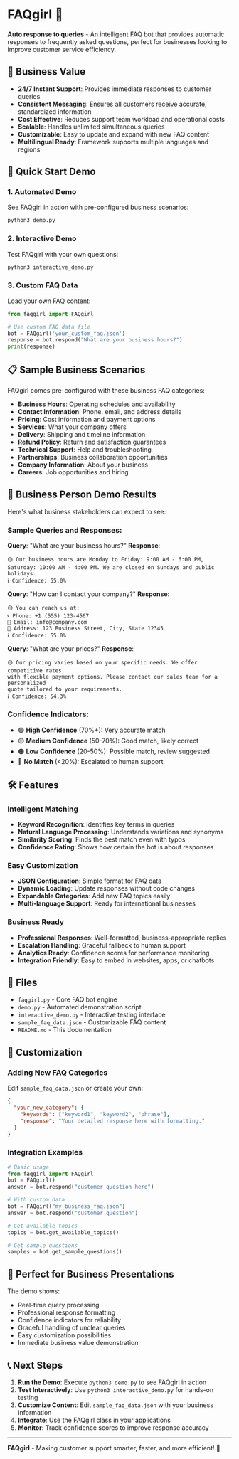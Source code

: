 # FAQgirl 🤖

**Auto response to queries** - An intelligent FAQ bot that provides automatic responses to frequently asked questions, perfect for businesses looking to improve customer service efficiency.

## 🎯 Business Value

- **24/7 Instant Support**: Provides immediate responses to customer queries
- **Consistent Messaging**: Ensures all customers receive accurate, standardized information
- **Cost Effective**: Reduces support team workload and operational costs
- **Scalable**: Handles unlimited simultaneous queries
- **Customizable**: Easy to update and expand with new FAQ content
- **Multilingual Ready**: Framework supports multiple languages and regions

## 🚀 Quick Start Demo

### 1. Automated Demo
See FAQgirl in action with pre-configured business scenarios:
```bash
python3 demo.py
```

### 2. Interactive Demo
Test FAQgirl with your own questions:
```bash
python3 interactive_demo.py
```

### 3. Custom FAQ Data
Load your own FAQ content:
```python
from faqgirl import FAQgirl

# Use custom FAQ data file
bot = FAQgirl('your_custom_faq.json')
response = bot.respond("What are your business hours?")
print(response)
```

## 📋 Sample Business Scenarios

FAQgirl comes pre-configured with these business FAQ categories:

- **Business Hours**: Operating schedules and availability
- **Contact Information**: Phone, email, and address details
- **Pricing**: Cost information and payment options
- **Services**: What your company offers
- **Delivery**: Shipping and timeline information
- **Refund Policy**: Return and satisfaction guarantees
- **Technical Support**: Help and troubleshooting
- **Partnerships**: Business collaboration opportunities
- **Company Information**: About your business
- **Careers**: Job opportunities and hiring

## 💼 Business Person Demo Results

Here's what business stakeholders can expect to see:

### Sample Queries and Responses:

**Query**: "What are your business hours?"
**Response**: 
```
🟡 Our business hours are Monday to Friday: 9:00 AM - 6:00 PM, 
Saturday: 10:00 AM - 4:00 PM. We are closed on Sundays and public holidays.
ℹ️ Confidence: 55.0%
```

**Query**: "How can I contact your company?"
**Response**:
```
🟡 You can reach us at:
📞 Phone: +1 (555) 123-4567
📧 Email: info@company.com
📍 Address: 123 Business Street, City, State 12345
ℹ️ Confidence: 55.0%
```

**Query**: "What are your prices?"
**Response**:
```
🟡 Our pricing varies based on your specific needs. We offer competitive rates 
with flexible payment options. Please contact our sales team for a personalized 
quote tailored to your requirements.
ℹ️ Confidence: 54.3%
```

### Confidence Indicators:
- 🟢 **High Confidence** (70%+): Very accurate match
- 🟡 **Medium Confidence** (50-70%): Good match, likely correct
- 🟠 **Low Confidence** (20-50%): Possible match, review suggested
- 🔴 **No Match** (<20%): Escalated to human support

## 🛠️ Features

### Intelligent Matching
- **Keyword Recognition**: Identifies key terms in queries
- **Natural Language Processing**: Understands variations and synonyms  
- **Similarity Scoring**: Finds the best match even with typos
- **Confidence Rating**: Shows how certain the bot is about responses

### Easy Customization
- **JSON Configuration**: Simple format for FAQ data
- **Dynamic Loading**: Update responses without code changes
- **Expandable Categories**: Add new FAQ topics easily
- **Multi-language Support**: Ready for international businesses

### Business Ready
- **Professional Responses**: Well-formatted, business-appropriate replies
- **Escalation Handling**: Graceful fallback to human support
- **Analytics Ready**: Confidence scores for performance monitoring
- **Integration Friendly**: Easy to embed in websites, apps, or chatbots

## 📁 Files

- `faqgirl.py` - Core FAQ bot engine
- `demo.py` - Automated demonstration script
- `interactive_demo.py` - Interactive testing interface
- `sample_faq_data.json` - Customizable FAQ content
- `README.md` - This documentation

## 🔧 Customization

### Adding New FAQ Categories

Edit `sample_faq_data.json` or create your own:

```json
{
  "your_new_category": {
    "keywords": ["keyword1", "keyword2", "phrase"],
    "response": "Your detailed response here with formatting."
  }
}
```

### Integration Examples

```python
# Basic usage
from faqgirl import FAQgirl
bot = FAQgirl()
answer = bot.respond("customer question here")

# With custom data
bot = FAQgirl("my_business_faq.json")
answer = bot.respond("customer question")

# Get available topics
topics = bot.get_available_topics()

# Get sample questions
samples = bot.get_sample_questions()
```

## 🎨 Perfect for Business Presentations

The demo shows:
- Real-time query processing
- Professional response formatting
- Confidence indicators for reliability
- Graceful handling of unclear queries
- Easy customization possibilities
- Immediate business value demonstration

## 📞 Next Steps

1. **Run the Demo**: Execute `python3 demo.py` to see FAQgirl in action
2. **Test Interactively**: Use `python3 interactive_demo.py` for hands-on testing
3. **Customize Content**: Edit `sample_faq_data.json` with your business information
4. **Integrate**: Use the FAQgirl class in your applications
5. **Monitor**: Track confidence scores to improve response accuracy

---

**FAQgirl** - Making customer support smarter, faster, and more efficient! 🚀